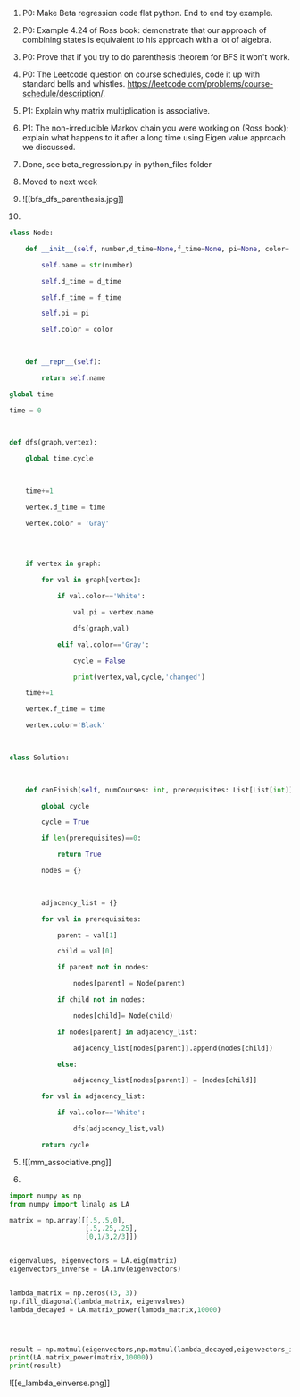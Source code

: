 1. P0: Make Beta regression code flat python. End to end toy example.
2. P0: Example 4.24 of Ross book: demonstrate that our approach of combining states is equivalent to his approach with a lot of algebra.
3. P0: Prove that if you try to do parenthesis theorem for BFS it won't work.
4. P0: The Leetcode question on course schedules, code it up with standard bells and whistles. https://leetcode.com/problems/course-schedule/description/.
5. P1: Explain why matrix multiplication is associative.
6. P1: The non-irreducible Markov chain you were working on (Ross book); explain what happens to it after a long time using Eigen value approach we discussed.

1. Done, see beta_regression.py in python_files folder
2.   Moved to next week
3. ![[bfs_dfs_parenthesis.jpg]]


4.

~~~Python
class Node:

    def __init__(self, number,d_time=None,f_time=None, pi=None, color='White'):

        self.name = str(number)

        self.d_time = d_time

        self.f_time = f_time

        self.pi = pi

        self.color = color

  

    def __repr__(self):

        return self.name

global time

time = 0

  

def dfs(graph,vertex):

    global time,cycle

  

    time+=1

    vertex.d_time = time

    vertex.color = 'Gray'

  
  

    if vertex in graph:

        for val in graph[vertex]:

            if val.color=='White':

                val.pi = vertex.name

                dfs(graph,val)

            elif val.color=='Gray':

                cycle = False

                print(vertex,val,cycle,'changed')

    time+=1

    vertex.f_time = time

    vertex.color='Black'

  

class Solution:

  

    def canFinish(self, numCourses: int, prerequisites: List[List[int]]) -> bool:

        global cycle

        cycle = True

        if len(prerequisites)==0:

            return True

        nodes = {}

  

        adjacency_list = {}

        for val in prerequisites:

            parent = val[1]

            child = val[0]

            if parent not in nodes:

                nodes[parent] = Node(parent)

            if child not in nodes:

                nodes[child]= Node(child)

            if nodes[parent] in adjacency_list:

                adjacency_list[nodes[parent]].append(nodes[child])

            else:

                adjacency_list[nodes[parent]] = [nodes[child]]

        for val in adjacency_list:

            if val.color=='White':

                dfs(adjacency_list,val)

        return cycle
~~~


5. ![[mm_associative.png]]

6.

~~~python 
import numpy as np
from numpy import linalg as LA

matrix = np.array([[.5,.5,0],
				   [.5,.25,.25],
				   [0,1/3,2/3]])


eigenvalues, eigenvectors = LA.eig(matrix)
eigenvectors_inverse = LA.inv(eigenvectors)


lambda_matrix = np.zeros((3, 3))
np.fill_diagonal(lambda_matrix, eigenvalues)
lambda_decayed = LA.matrix_power(lambda_matrix,10000)




result = np.matmul(eigenvectors,np.matmul(lambda_decayed,eigenvectors_inverse))
print(LA.matrix_power(matrix,10000))
print(result)


~~~
![[e_lambda_einverse.png]]